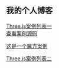 ## 我的个人博客

[Three.js案例列表一](https://scqilin.github.io/mycodes/threejs01/threejs.html)  
[查看案例源码](https://github.com/scqilin/mycodes/tree/master/threejs01)  

[这是一个魔方案例](https://scqilin.github.io/mycodes/threejs01/cube/mofangb.html)  

[Three.js案例列表二](https://scqilin.github.io/mycodes/threejs02/example01.html) 




